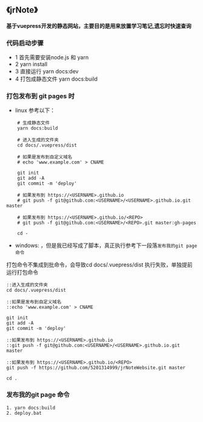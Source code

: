 ## **《jrNote》** 

**基于vuepress开发的静态网站，主要目的是用来放置学习笔记,遗忘时快速查询**

### 代码启动步骤

- 1 首先需要安装node.js 和 yarn
- 2 yarn install
- 3 直接运行 yarn docs:dev
- 4 打包成静态文件  yarn docs:build



### 打包发布到 git pages 时

* linux 参考以下：

```
    # 生成静态文件
    yarn docs:build

    # 进入生成的文件夹
    cd docs/.vuepress/dist

    # 如果是发布到自定义域名
    # echo 'www.example.com' > CNAME

    git init
    git add -A
    git commit -m 'deploy'

    # 如果发布到 https://<USERNAME>.github.io
    # git push -f git@github.com:<USERNAME>/<USERNAME>.github.io.git master

    # 如果发布到 https://<USERNAME>.github.io/<REPO>
    # git push -f git@github.com:<USERNAME>/<REPO>.git master:gh-pages

    cd -
```
* windows: ，但是我已经写成了脚本，真正执行参考下一段落`发布我的git page 命令`

打包命令不集成到批命令，会导致cd docs/.vuepress/dist 执行失败，单独提前运行打包命令
```
::进入生成的文件夹
cd docs/.vuepress/dist

::如果是发布到自定义域名
::echo 'www.example.com' > CNAME 

git init
git add -A
git commit -m 'deploy'

::如果发布到 https://<USERNAME>.github.io 
::git push -f git@github.com:<USERNAME>/<USERNAME>.github.io.git master 

::如果发布到 https://<USERNAME>.github.io/<REPO>
git push -f https://github.com/5201314999/jrNoteWebsite.git master

cd .
```
###  发布我的git page 命令

```
1. yarn docs:build
2. deploy.bat
```